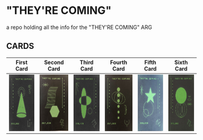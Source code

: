 # "THEY'RE COMING"
a repo holding all the info for the "THEY'RE COMING" ARG

## CARDS 
| First Card  | Second Card | Third Card  | Fourth Card | Fifth Card  | Sixth Card |
| ------------- | ------------- | ------------- | ------------- |------------- | ------------- |
| <img src="https://github.com/junk-shop/they-are-coming/blob/main/postcards/cone-question.jpg" width="100" height="150"/> | <img src="https://github.com/junk-shop/they-are-coming/blob/main/postcards/grid-hexagon.jpg" width="100" height="150"/> | <img src="https://github.com/junk-shop/they-are-coming/blob/main/postcards/overlap-ovals.jpg" width="100" height="150"/> | <img src="https://github.com/junk-shop/they-are-coming/blob/main/postcards/six-orbs.jpg" width="100" height="150"/> | <img src="https://github.com/junk-shop/they-are-coming/blob/main/postcards/star-circles.jpg" width="100" height="150"/> | <img src="https://github.com/junk-shop/they-are-coming/blob/main/postcards/two-orbs.jpg" width="100" height="150"/> |
